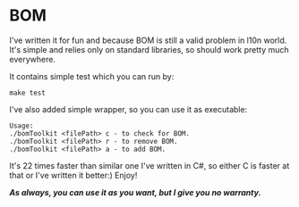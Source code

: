 # BOM

I've written it for fun and because BOM is still a valid problem in l10n world. It's simple and relies only on standard libraries, so should work pretty much everywhere.

It contains simple test which you can run by:

	make test

I've also added simple wrapper, so you can use it as executable:

	Usage:
	./bomToolkit <filePath> c - to check for BOM.
	./bomToolkit <filePath> r - to remove BOM.
	./bomToolkit <filePath> a - to add BOM.

It's 22 times faster than similar one I've written in C#, so either C is faster at that or I've written it better:) Enjoy!

***As always, you can use it as you want, but I give you no warranty.***

